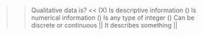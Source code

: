 >> Qualitative data is? <<
(X) Is descriptive information
() Is numerical information
() Is any type of integer
() Can be discrete or continuous
|| It describes something ||
